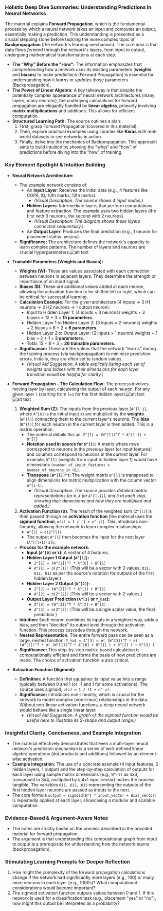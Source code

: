  

### Holistic Deep Dive Summaries: Understanding Predictions in Neural Networks

The material explains **Forward Propagation**, which is the fundamental process by which a neural network takes an input and computes an output, essentially making a prediction. This understanding is presented as a crucial stepping stone before tackling the more complex topic of **Backpropagation** (the network's learning mechanism). The core idea is that data flows *forward* through the network's layers, from input to output, undergoing mathematical transformations at each step.

* **The "Why" Before the "How":** The information emphasizes that comprehending how a network *uses* its existing parameters (**weights** and **biases**) to make predictions (Forward Propagation) is essential for understanding how it *learns* or *updates* those parameters (Backpropagation).
* **The Power of Linear Algebra:** A key takeaway is that despite the potentially complex appearance of neural network architectures (many layers, many neurons), the underlying calculations for forward propagation are elegantly handled by **linear algebra**, primarily involving **matrix multiplications** and additions. This allows for efficient computation.
* **Structured Learning Path:** The source outlines a plan:
    1.  First, grasp Forward Propagation (covered in this material).
    2.  Then, explore practical examples using libraries like **Keras** with real-world datasets to see networks in action.
    3.  Finally, delve into the mechanics of Backpropagation.
    This approach aims to build intuition by showing the "what" and "how" of predictions before diving into the "how" of training.

### Key Element Spotlight & Intuition Building

* **Neural Network Architecture:**
    * The example network consists of:
        * An **Input Layer**: Receives the initial data (e.g., 4 features like CGPA, IQ, 10th marks, 12th marks).
            * *(Visual Description: The source shows 4 input nodes.)*
        * **Hidden Layers**: Intermediate layers that perform computations and feature extraction. The example uses two hidden layers (the first with 3 neurons, the second with 2 neurons).
            * *(Visual Description: The diagram shows these layers connected sequentially.)*
        * An **Output Layer**: Produces the final prediction (e.g., 1 neuron for placement status: yes/no).
    * **Significance:** The architecture defines the network's capacity to learn complex patterns. The number of layers and neurons are crucial hyperparameters.![alt text](images/10/image.png)

* **Trainable Parameters (Weights and Biases):**
    * **Weights (W):** These are values associated with each connection between neurons in adjacent layers. They determine the strength or importance of an input signal.
    * **Biases (B):** These are additional values added at each neuron, allowing the activation function to be shifted left or right, which can be critical for successful learning.
    * **Calculation Example:** For the given architecture (4 inputs -> 3 H1 neurons -> 2 H2 neurons -> 1 output neuron):
        * Input to Hidden Layer 1: (4 inputs × 3 neurons) weights + 3 biases = 12 + 3 = **15 parameters**.
        * Hidden Layer 1 to Hidden Layer 2: (3 inputs × 2 neurons) weights + 2 biases = 6 + 2 = **8 parameters**.
        * Hidden Layer 2 to Output Layer: (2 inputs × 1 neuron) weights + 1 bias = 2 + 1 = **3 parameters**.
        * Total: 15 + 8 + 3 = **26 trainable parameters**.
    * **Significance:** These are the values that the network "learns" during the training process (via backpropagation) to minimize prediction errors. Initially, they are often set to random values.
        * *(Visual Aid Suggestion: A table explicitly listing each set of weights and biases with their dimensions for each layer transition would be helpful for clarity.)*

* **Forward Propagation - The Calculation Flow:**
    The process involves moving layer by layer, calculating the output of each neuron. For any given layer `l` (starting from `l=1` for the first hidden layer):![alt text](images/10/image-1.png)![alt text](images/10/image-2.png)
    1.  **Weighted Sum (Z):** The inputs from the previous layer (`A^[l-1]`, where `A^[0]` is the initial input `X`) are multiplied by the **weights** (`W^[l]`) connecting them to the current layer's neurons. The **bias** (`B^[l]`) for each neuron in the current layer is then added. This is a matrix operation.
        * The material details this as: `Z^[l] = (W^[l])^T * A^[l-1] + B^[l]`
        * **Notation used in source for `W^[l]`:** A matrix where rows correspond to neurons in the *previous* layer (or input features) and columns correspond to neurons in the *current* layer. For example, `W^[1]` (weights from input to hidden layer 1) would have dimensions `(number_of_input_features x number_of_neurons_in_H1)`.
        * **Transpose `(W^[l])^T`:** The weight matrix `W^[l]` is transposed to align dimensions for matrix multiplication with the column vector `A^[l-1]`.
            * *(Visual Description: The source provides detailed matrix representations for `W`, `X` (or `A^[l-1]`), and `B` at each step, showing their dimensions and how they are multiplied and added.)*
    2.  **Activation Function (σ):** The result of the weighted sum (`Z^[l]`) is then passed through an **activation function** (the material uses the **sigmoid function**, `σ(z) = 1 / (1 + e^-z)`). This introduces non-linearity, allowing the network to learn complex relationships.
        * `A^[l] = σ(Z^[l])`
        * The output `A^[l]` then becomes the input for the next layer (`A^[(l+1)-1]`).
    * **Process for the example network:**
        * **Input (`A^[0]` or `X`):** A vector of 4 features.
        * **Hidden Layer 1 Output (`A^[1]`):**
            * `Z^[1] = (W^[1])^T * A^[0] + B^[1]`
            * `A^[1] = σ(Z^[1])` (This will be a vector with 3 values, `O11, O12, O13` as per the source's notation for outputs of the first hidden layer.)
        * **Hidden Layer 2 Output (`A^[2]`):**
            * `Z^[2] = (W^[2])^T * A^[1] + B^[2]`
            * `A^[2] = σ(Z^[2])` (This will be a vector with 2 values.)
        * **Output Layer Prediction (`A^[3]` or `Y_hat`):**
            * `Z^[3] = (W^[3])^T * A^[2] + B^[3]`
            * `A^[3] = σ(Z^[3])` (This will be a single scalar value, the final prediction.)
    * **Intuition:** Each neuron combines its inputs in a weighted way, adds a bias, and then "decides" its output level through the activation function. This process cascades through the network.
    * **Nested Representation:** The entire forward pass can be seen as a large, nested function:
        `Y_hat = A^[3] = σ( (W^[3])^T * σ( (W^[2])^T * σ( (W^[1])^T * A^[0] + B^[1] ) + B^[2] ) + B^[3] )`
    * **Significance:** This step-by-step matrix-based calculation is computationally efficient and forms the basis of how predictions are made. The choice of activation function is also critical.

* **Activation Function (Sigmoid):**
    * **Definition:** A function that squashes its input value into a range typically between 0 and 1 (or -1 and 1 for some activations). The source uses sigmoid, `σ(z) = 1 / (1 + e^-z)`.
    * **Significance:** Introduces non-linearity, which is crucial for the network to model complex (non-linear) relationships in the data. Without non-linear activation functions, a deep neural network would behave like a single linear layer.
        * *(Visual Aid Suggestion: A graph of the sigmoid function would be useful here to illustrate its S-shape and output range.)*

### Insightful Clarity, Conciseness, and Example Integration

* The material effectively demonstrates that even a multi-layer neural network's prediction mechanism is a series of well-defined linear algebra operations (dot products and additions) followed by an element-wise activation.
* **Example Integration:** The use of a concrete example (4 input features, 2 hidden layers, 1 output) and the step-by-step calculation of outputs for each layer using sample matrix dimensions (e.g., `W^(1)` as 4x3, transposed to 3x4, multiplied by a 4x1 input vector) makes the process tangible. The variables `O11, O12, O13` representing the outputs of the first hidden layer neurons are passed as inputs to the next.
* The core formula `output = sigmoid(W^T * input_vector + Bias_vector)` is repeatedly applied at each layer, showcasing a modular and scalable computation.

### Evidence-Based & Argument-Aware Notes

* The notes are strictly based on the process described in the provided material for forward propagation.
* The argument is that understanding this computational graph from input to output is a prerequisite for understanding how the network learns (backpropagation).

### Stimulating Learning Prompts for Deeper Reflection

1.  How might the complexity of the forward propagation calculations change if the network had significantly more layers (e.g., 100) or many more neurons in each layer (e.g., 1000s)? What computational considerations would become important?
2.  The sigmoid activation function outputs values between 0 and 1. If this network is used for a classification task (e.g., placement "yes" or "no"), how might this output be interpreted as a probability?
 